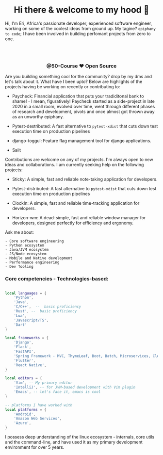 <div align="center">

# Hi there & welcome to my hood 👋

</div>

Hi, I'm Eri, Africa's passionate developer, experienced software engineer, working on some of the coolest ideas from ground up. My tagine? `epiphany to code`;
I have been involved in building perfomant projects from zero to one.

<br></br>

<div align="center">

### @50-Course ❤️ Open Source

</div>


Are you building something cool for the community? drop by my dms and let's talk about it. What have I been upto? Below are highlights of the projects having be working on recently or contributing to:

- Paycheck: Financial application that puts your tradiditonal bank to shame! - I mean, figuratively! Paycheck started as a side-project
in late 2020 in a small room, evolved over time, went through different phases of research and development, pivots and once almost got thrown away
as an unworthy epiphany. 

- Pytest-destributed: A fast alternative to `pytest-xdist` that cuts down test execution time on production pipelines

- django-toggul: Feature flag management tool for django applications.

- Saiit

Contributions are welcome on any of my projects. I'm always open to new ideas and collaborations. I am currently seeking help on
the following projects:

- Sticky: A simple, fast and reliable note-taking application for developers.

- Pytest-distributed: A fast alternative to `pytest-xdist` that cuts down test execution time on production pipelines

- ClockIn: A simple, fast and reliable time-tracking application for developers.

- Horizon-wm: A dead-simple, fast and reliable window manager for developers, designed perfectly for efficiency and ergonomy.



Ask me about:

    - Core software engineering
    - Python ecosystem
    - Java/JVM ecosystem
    - JS/Node ecosystem
    - Mobile and Native development
    - Performance engineering
    - Dev Tooling


### Core competencies - Technologies-based:

```lua

local languages = {
    'Python',
    'Java',
    'C/C++',  --  basic proficiency
    'Rust', --  basic proficiency
    'Lua',
    'Javascript/TS',
    'Dart'
}

local frameworks = {
    'Django',
    'Flask',
    'FastAPI',
    'Spring Framework - MVC, ThymeLeaf, Boot, Batch, Microservices, Cloud',
    'Flutter',
    'React Native',
}

local editors = {
    'Vim', -- My primary editor
    'IntelliJ', -- for JVM-based development with Vim plugin
    'Emacs', -- let's face it, emacs is cool
}

-- platforms I have worked with
local platforms = {
    'Android',
    'Amazon Web Services',
    'Azure',
}


```

I possess deep understanding of the linux ecosystem - internals, core utils and the command-line, and have used it as my primary development environment for over 5 years.

<!--
**50-Course/50-Course** is a ✨ _special_ ✨ repository because its `README.md` (this file) appears on your GitHub profile.

Here are some ideas to get you started:

- 🔭 I’m currently working on ...
- 🌱 I’m currently learning ...
- 👯 I’m looking to collaborate on ...
- 🤔 I’m looking for help with ...
- 💬 Ask me about ...
- 📫 How to reach me: ...
- 😄 Pronouns: ...
- ⚡ Fun fact: ...
-->

